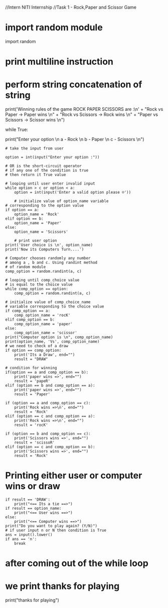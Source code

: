 //Intern NITI Internship
//Task 1 - Rock,Paper and Scissor Game

# import random module
import random

# print multiline instruction
# perform string concatenation of string
print('Winning rules of the game ROCK PAPER SCISSORS are :\n'
      + "Rock vs Paper -> Paper wins \n"
      + "Rock vs Scissors -> Rock wins \n"
      + "Paper vs Scissors -> Scissor wins \n")

while True:

 print("Enter your option \n a - Rock \n b - Paper \n c - Scissors \n")

    # take the input from user

    option = int(input("Enter your option :"))

    # OR is the short-circuit operator
    # if any one of the condition is true
    # then return it True value

    # looping until user enter invalid input
    while option > c or option < a:
        option = int(input('Enter a valid option please ☺'))

        # initialize value of option_name variable
    # corresponding to the option value
    if option == a:
        option_name = 'Rock'
    elif option == b:
        option_name = 'Paper'
    else:
        option_name = 'Scissors'

        # print user option
    print('User choice is \n', option_name)
    print('Now its Computers Turn....')

    # Computer chooses randomly any number
    # among a , b and c. Using randint method
    # of random module
    comp_option = random.randint(a, c)

    # looping until comp_choice value
    # is equal to the choice value
    while comp_option == option:
        comp_option = random.randint(a, c)

    # initialize value of comp_choice_name
    # variable corresponding to the choice value
    if comp_option == a:
        comp_option_name = 'rocK'
    elif comp_option == b:
        comp_option_name = 'paper'
    else:
        comp_option_name = 'scissor'
    print("Computer option is \n", comp_option_name)
    print(option_name, 'Vs', comp_option_name)
    # we need to check of a draw
    if option == comp_option:
        print('Its a Draw', end="")
        result = "DRAW"

    # condition for winning
    if(option == a and comp_option == b):
        print('paper wins =>', end="")
        result = 'papeR'
    elif (option == b and comp_option == a):
        print('paper wins =>', end="")
        result = 'Paper'

    if (option == a and comp_option == c):
        print('Rock wins =>\n', end="")
        result = 'Rock'
    elif (option == c and comp_option == a):
        print('Rock wins =>\n', end="")
        result = 'rocK'

    if (option == b and comp_option == c):
        print('Scissors wins =>', end="")
        result = 'scissoR'
    elif (option == c and comp_option == b):
        print('Scissors wins =>', end="")
        result = 'Rock'

# Printing either user or computer wins or draw
    if result == 'DRAW':
        print("<== Its a tie ==>")
    if result == option_name:
        print("<== User wins ==>")
    else:
        print("<== Computer wins ==>")
    print("Do you want to play again? (Y/N)")
    # if user input n or N then condition is True
    ans = input().lower()
    if ans == 'n':
        break
# after coming out of the while loop
# we print thanks for playing
print("thanks for playing")
